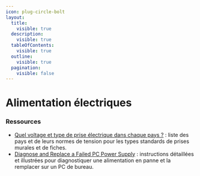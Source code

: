 ```yaml
---
icon: plug-circle-bolt
layout:
  title:
    visible: true
  description:
    visible: true
  tableOfContents:
    visible: true
  outline:
    visible: true
  pagination:
    visible: false
---
```


# Alimentation électriques

### Ressources

* [Quel voltage et type de prise électrique dans chaque pays ?](https://www.google.com/url?q=https://www.worldstandards.eu/electricity/plug-voltage-by-country/\&sa=D\&source=editors\&ust=1687562334178649\&usg=AOvVaw2NGJ827MT3UvJ\_6wlJrtpp) : liste des pays et de leurs normes de tension pour les types standards de prises murales et de fiches.
* [Diagnose and Replace a Failed PC Power Supply](https://www.google.com/url?q=https://www.wikihow.com/Diagnose-and-Replace-a-Failed-PC-Power-Supply\&sa=D\&source=editors\&ust=1687562334178822\&usg=AOvVaw3D1VOjCmOHWeX8w55Jym7T) : instructions détaillées et illustrées pour diagnostiquer une alimentation en panne et la remplacer sur un PC de bureau.
